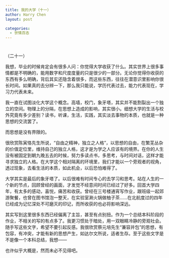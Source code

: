 ```yaml
---
title: 我的大学（十一）
author: Harry Chen
layout: post

categories:
  - 世情百态
---
```

# 

（二十一）

我想，毕业的时候肯定会有很多人问：你觉得大学收获了什么。其实世界上很多事情都是不明确的，能用数字和尺度度量的只是很少的一部分。无论你觉得你收获的东西有多么明确，背后其实还隐含着很多，而这些东西，往往在潜意识里影响你很长时间。如果真的去分辨一下，那么我只能说，学历代表过去，能力代表现在，学习力代表未来。

我一直在试图淡化大学这个概念。高墙，校门，象牙塔，其实并不能割裂出一个独立的空间。物理上的分隔，在思想上造成的影响，其实很小。细想大学的生活与校外究竟有多少差别？读书，听课，生活，实践，其实淡去事物的本质，也就是一种思想的交流罢了。

而思想是没有界限的。

很欣赏陈寅恪先生所说，“自由之精神，独立之人格”，以思想的自由，在繁芜丛杂的价值定位里，维持自己的独立人格，这才是为学之人应该有的境界。在你的人生没有被固定到朝九晚五去的时候，努力多读点书，多思考，与时间对话，这样才能寻求独立的人格。在大学这个相对隔离的环境里，我们才能以一个旁观者的视角，透过现象，去看生活的本质，如此机会，以后恐怕难得了。

大学其实是最后的象牙塔了。以后很难有时间专心的去学习和思考。站在人生的一个新的节点，回顾曾经的画面，才发觉不经意间时间已经过了好多。回首大学四年，有太多的感动，喜悦，痛苦和收获。曾经在三号楼通宵写作业，跟班级一起郊游聚餐，也曾在图书馆泡一整天，在实验室涮火锅做柚子茶……在北航度过的四年已经成为记忆深处不可磨灭的印记，而所收获的也必将影响深远。

其实写到这里很多东西已经偏离了主旨，甚至有点别扭。作为一个总结本科阶段的作业，不相关的写的有点多了。我更习惯处于暗处，用一双眼睛冷静的旁观社会。随手写这些文字，希望不要引起反感。我很欣赏蔡元培先生“兼容并包”的思想，有包容，有冲突，才能有新的思想产生，如达尔文所说，适者生存。至于这些文字是不是像一个本科总结，我想——

也许似乎大概是，然而未必不见得吧。
